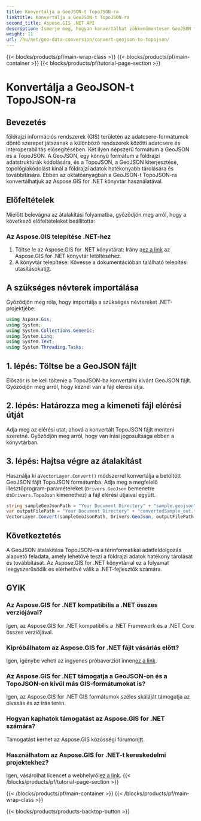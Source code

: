 ```yaml
---
title: Konvertálja a GeoJSON-t TopoJSON-ra
linktitle: Konvertálja a GeoJSON-t TopoJSON-ra
second_title: Aspose.GIS .NET API
description: Ismerje meg, hogyan konvertálhat zökkenőmentesen GeoJSON fájlokat TopoJSON formátumba az Aspose.GIS for .NET könyvtár használatával. Növelje GIS adatfeldolgozási hatékonyságát.
weight: 11
url: /hu/net/geo-data-conversion/convert-geojson-to-topojson/
---
```


{{< blocks/products/pf/main-wrap-class >}}
{{< blocks/products/pf/main-container >}}
{{< blocks/products/pf/tutorial-page-section >}}

# Konvertálja a GeoJSON-t TopoJSON-ra

## Bevezetés
földrajzi információs rendszerek (GIS) területén az adatcsere-formátumok döntő szerepet játszanak a különböző rendszerek közötti adatcsere és interoperabilitás elősegítésében. Két ilyen népszerű formátum a GeoJSON és a TopoJSON. A GeoJSON, egy könnyű formátum a földrajzi adatstruktúrák kódolására, és a TopoJSON, a GeoJSON kiterjesztése, topológiakódolást kínál a földrajzi adatok hatékonyabb tárolására és továbbítására. Ebben az oktatóanyagban a GeoJSON-t TopoJSON-ra konvertálhatjuk az Aspose.GIS for .NET könyvtár használatával.
## Előfeltételek
Mielőtt belevágna az átalakítási folyamatba, győződjön meg arról, hogy a következő előfeltételeket beállította:
### Az Aspose.GIS telepítése .NET-hez
1.  Töltse le az Aspose.GIS for .NET könyvtárat: Irány a[ez a link](https://releases.aspose.com/gis/net/) az Aspose.GIS for .NET könyvtár letöltéséhez.
2.  A könyvtár telepítése: Kövesse a dokumentációban található telepítési utasításokat[itt](https://reference.aspose.com/gis/net/).

## A szükséges névterek importálása
Győződjön meg róla, hogy importálja a szükséges névtereket .NET-projektjébe:
```csharp
using Aspose.Gis;
using System;
using System.Collections.Generic;
using System.Linq;
using System.Text;
using System.Threading.Tasks;
```

## 1. lépés: Töltse be a GeoJSON fájlt
Először is be kell töltenie a TopoJSON-ba konvertálni kívánt GeoJSON fájlt. Győződjön meg arról, hogy kéznél van a fájl elérési útja.
## 2. lépés: Határozza meg a kimeneti fájl elérési útját
Adja meg az elérési utat, ahová a konvertált TopoJSON fájlt menteni szeretné. Győződjön meg arról, hogy van írási jogosultsága ebben a könyvtárban.
## 3. lépés: Hajtsa végre az átalakítást
 Használja ki a`VectorLayer.Convert()` módszerrel konvertálja a betöltött GeoJSON fájlt TopoJSON formátumba. Adja meg a megfelelő illesztőprogram-paramétereket (`Drivers.GeoJson` bemenetre és`Drivers.TopoJson` kimenethez) a fájl elérési útjaival együtt.
```csharp
string sampleGeoJsonPath = "Your Document Directory" + "sample.geojson";
var outputFilePath = "Your Document Directory" + "convertedSample_out.topojson";
VectorLayer.Convert(sampleGeoJsonPath, Drivers.GeoJson, outputFilePath, Drivers.TopoJson);
```

## Következtetés
A GeoJSON átalakítása TopoJSON-ra a térinformatikai adatfeldolgozás alapvető feladata, amely lehetővé teszi a földrajzi adatok hatékony tárolását és továbbítását. Az Aspose.GIS for .NET könyvtárral ez a folyamat leegyszerűsödik és elérhetővé válik a .NET-fejlesztők számára.
## GYIK
### Az Aspose.GIS for .NET kompatibilis a .NET összes verziójával?
Igen, az Aspose.GIS for .NET kompatibilis a .NET Framework és a .NET Core összes verziójával.
### Kipróbálhatom az Aspose.GIS for .NET fájlt vásárlás előtt?
 Igen, igénybe veheti az ingyenes próbaverziót innen[ez a link](https://releases.aspose.com/).
### Az Aspose.GIS for .NET támogatja a GeoJSON-on és a TopoJSON-on kívül más GIS-formátumokat is?
Igen, az Aspose.GIS for .NET GIS formátumok széles skáláját támogatja az olvasás és az írás terén.
### Hogyan kaphatok támogatást az Aspose.GIS for .NET számára?
 Támogatást kérhet az Aspose.GIS közösségi fórumon[itt](https://forum.aspose.com/c/gis/33).
### Használhatom az Aspose.GIS for .NET-t kereskedelmi projektekhez?
 Igen, vásárolhat licencet a webhelyről[ez a link](https://purchase.aspose.com/buy).
{{< /blocks/products/pf/tutorial-page-section >}}

{{< /blocks/products/pf/main-container >}}
{{< /blocks/products/pf/main-wrap-class >}}

{{< blocks/products/products-backtop-button >}}
